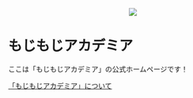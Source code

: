 <center><img class="mojimojiacademia_main" src="https://www.moji.page/academia/mojimojiacademia_logo_C.svg"></center>

# もじもじアカデミア
ここは「もじもじアカデミア」の公式ホームページです！

[「もじもじアカデミア」について](https://www.moji.page/academia/about)
